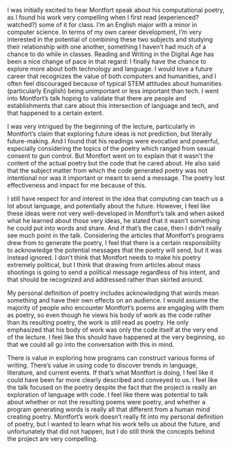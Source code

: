 I was initially excited to hear Montfort speak about his computational poetry, as I found his work very compelling when I first read (experienced? watched?) some of it for class. I’m an English major with a minor in computer science. In terms of my own career development, I’m very interested in the potential of combining these two subjects and studying their relationship with one another, something I haven’t had much of a chance to do while in classes. Reading and Writing in the Digital Age has been a nice change of pace in that regard: I finally have the chance to explore more about both technology and language. I would love a future career that recognizes the value of both computers and humanities, and I often feel discouraged because of typical STEM attitudes about humanities (particularly English) being unimportant or less important than tech. I went into Montfort’s talk hoping to validate that there are people and establishments that care about this intersection of language and tech, and that happened to a certain extent.

I was very intrigued by the beginning of the lecture, particularly in Montfort’s claim that exploring future ideas is not prediction, but literally future-making. And I found that his readings were evocative and powerful, especially considering the topics of the poetry which ranged from sexual consent to gun control. But Montfort went on to explain that it wasn’t the content of the actual poetry but the code that he cared about. He also said that the subject matter from which the code generated poetry was not intentional nor was it important or meant to send a message. The poetry lost effectiveness and impact for me because of this. 

I still have respect for and interest in the idea that computing can teach us a lot about language, and potentially about the future. However, I feel like these ideas were not very well-developed in Montfort’s talk and when asked what he learned about those very ideas, he stated that it wasn’t something he could put into words and share. And if that’s the case, then I didn’t really see much point in the talk. Considering the articles that Montfort’s programs drew from to generate the poetry, I feel that there is a certain responsibility to acknowledge the potential messages that the poetry will send, but it was instead ignored. I don’t think that Montfort needs to make his poetry extremely political, but I think that drawing from articles about mass shootings is going to send a political message regardless of his intent, and that should be recognized and addressed rather than skirted around. 

My personal definition of poetry includes acknowledging that words mean something and have their own effects on an audience. I would assume the majority of people who encounter Montfort’s poems are engaging with them as poetry, so even though he views his body of work as the code rather than its resulting poetry, the work is still read as poetry. He only emphasized that his body of work was only the code itself at the very end of the lecture. I feel like this should have happened at the very beginning, so that we could all go into the conversation with this in mind. 

There is value in exploring how programs can construct various forms of writing. There’s value in using code to discover trends in language, literature, and current events. If that’s what Montfort is doing, I feel like it could have been far more clearly described and conveyed to us. I feel like the talk focused on the poetry despite the fact that the project is really an exploration of language with code. I feel like there was potential to talk about whether or not the resulting poems were poetry, and whether a program generating words is really all that different from a human mind creating poetry. Montfort’s work doesn’t really fit into my personal definition of poetry, but I wanted to learn what his work tells us about the future, and unfortunately that did not happen, but I do still think the concepts behind the project are very compelling. 
